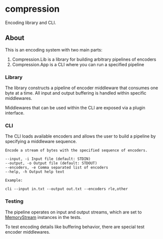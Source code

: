 # compression

Encoding library and CLI.

## About

This is an encoding system with two main parts:
1. Compression.Lib is a library for building arbitrary pipelines of encoders
2. Compression.App is a CLI where you can run a specified pipeline

### Library

The library constructs a pipeline of encoder middleware that consumes one byte at a time.
All input and output buffering is handled within specific middlewares.

Middlewares that can be used within the CLI are exposed via a plugin interface.

### CLI

The CLI loads available encoders and allows the user to build a pipeline by specifying
a middleware sequence.

```
Encode a stream of bytes with the specified sequence of encoders.

--input, -i Input file (default: STDIN)
--output, -o Output file (default: STDOUT)
--encoders, -e Comma separated list of encoders
--help, -h Output help text

Example:

cli --input in.txt --output out.txt --encoders rle,other
```

### Testing

The pipeline operates on input and output streams, which are set to [MemoryStream](https://learn.microsoft.com/en-us/dotnet/api/system.io.memorystream) instances in the tests.

To test encoding details like buffering behavior, there are special test encoder middlewares.
